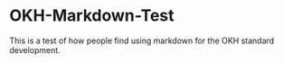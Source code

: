 # OKH-Markdown-Test

This is a test of how people find using markdown for the OKH standard development.
